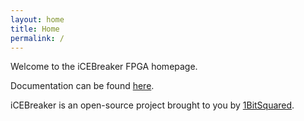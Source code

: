 ```yaml
---
layout: home
title: Home
permalink: /
---
```


Welcome to the iCEBreaker FPGA homepage.

Documentation can be found [here](https://docs.icebreaker-fpga.org).

iCEBreaker is an open-source project brought to you by [1BitSquared](https://1bitsquared.com/collections/fpga).
